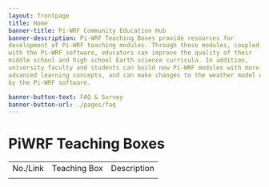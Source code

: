 ```yaml
---
layout: frontpage
title: Home
banner-title: Pi-WRF Community Education Hub
banner-description: Pi-WRF Teaching Boxes provide resources for 
development of Pi-WRF teaching modules. Through these modules, coupled 
with the Pi-WRF software, educators can improve the quality of their 
middle school and high school Earth science curricula. In addition, 
university faculty and students can build new Pi-WRF modules with more 
advanced learning concepts, and can make changes to the weather model used 
by the Pi-WRF software. 

banner-button-text: FAQ & Survey
banner-button-url: ./pages/faq
---
```


# PiWRF Teaching Boxes

<table>
<tr>
<td>No./Link</td> 
<td>Teaching Box</td>
<td>Description</td>
</tr><tr>
<td><a href="pages/boxes/box1.html>1</a></td>
<td>Introduction </td>
<td>Set up Raspberry 
Pi, 
create users' Jupyter Notebook interface, run Pi-WRF, and use the 
resulting data to create a forecast</td>
</tr><tr>
<td>2</td>
<td>Lifecycle of a forecast</td>
<td>Learn about how forecasts are 
made, and 
try out a student exercise to test your forecast performance against your 
local news source (coming soon)</td>
</tr>
</table>
